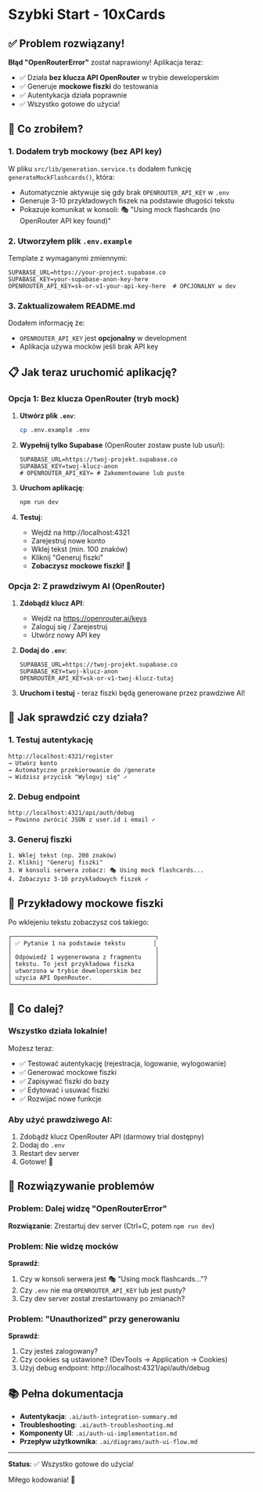 # Szybki Start - 10xCards

## ✅ Problem rozwiązany!

**Błąd "OpenRouterError"** został naprawiony! Aplikacja teraz:
- ✅ Działa **bez klucza API OpenRouter** w trybie deweloperskim
- ✅ Generuje **mockowe fiszki** do testowania
- ✅ Autentykacja działa poprawnie
- ✅ Wszystko gotowe do użycia!

## 🚀 Co zrobiłem?

### 1. Dodałem tryb mockowy (bez API key)
W pliku `src/lib/generation.service.ts` dodałem funkcję `generateMockFlashcards()`, która:
- Automatycznie aktywuje się gdy brak `OPENROUTER_API_KEY` w `.env`
- Generuje 3-10 przykładowych fiszek na podstawie długości tekstu
- Pokazuje komunikat w konsoli: 🎭 "Using mock flashcards (no OpenRouter API key found)"

### 2. Utworzyłem plik `.env.example`
Template z wymaganymi zmiennymi:
```env
SUPABASE_URL=https://your-project.supabase.co
SUPABASE_KEY=your-supabase-anon-key-here
OPENROUTER_API_KEY=sk-or-v1-your-api-key-here  # OPCJONALNY w dev
```

### 3. Zaktualizowałem README.md
Dodałem informację że:
- `OPENROUTER_API_KEY` jest **opcjonalny** w development
- Aplikacja używa mocków jeśli brak API key

## 📋 Jak teraz uruchomić aplikację?

### Opcja 1: Bez klucza OpenRouter (tryb mock)

1. **Utwórz plik `.env`**:
   ```bash
   cp .env.example .env
   ```

2. **Wypełnij tylko Supabase** (OpenRouter zostaw puste lub usuń):
   ```env
   SUPABASE_URL=https://twoj-projekt.supabase.co
   SUPABASE_KEY=twoj-klucz-anon
   # OPENROUTER_API_KEY= # Zakomentowane lub puste
   ```

3. **Uruchom aplikację**:
   ```bash
   npm run dev
   ```

4. **Testuj**:
   - Wejdź na http://localhost:4321
   - Zarejestruj nowe konto
   - Wklej tekst (min. 100 znaków)
   - Kliknij "Generuj fiszki"
   - **Zobaczysz mockowe fiszki!** 🎉

### Opcja 2: Z prawdziwym AI (OpenRouter)

1. **Zdobądź klucz API**:
   - Wejdź na https://openrouter.ai/keys
   - Zaloguj się / Zarejestruj
   - Utwórz nowy API key

2. **Dodaj do `.env`**:
   ```env
   SUPABASE_URL=https://twoj-projekt.supabase.co
   SUPABASE_KEY=twoj-klucz-anon
   OPENROUTER_API_KEY=sk-or-v1-twoj-klucz-tutaj
   ```

3. **Uruchom i testuj** - teraz fiszki będą generowane przez prawdziwe AI!

## 🧪 Jak sprawdzić czy działa?

### 1. Testuj autentykację
```
http://localhost:4321/register
→ Utwórz konto
→ Automatyczne przekierowanie do /generate
→ Widzisz przycisk "Wyloguj się" ✓
```

### 2. Debug endpoint
```
http://localhost:4321/api/auth/debug
→ Powinno zwrócić JSON z user.id i email ✓
```

### 3. Generuj fiszki
```
1. Wklej tekst (np. 200 znaków)
2. Kliknij "Generuj fiszki"
3. W konsoli serwera zobacz: 🎭 Using mock flashcards...
4. Zobaczysz 3-10 przykładowych fiszek ✓
```

## 📝 Przykładowy mockowe fiszki

Po wklejeniu tekstu zobaczysz coś takiego:

```
┌─────────────────────────────────────────┐
│ ✅ Pytanie 1 na podstawie tekstu        │
│                                         │
│ Odpowiedź 1 wygenerowana z fragmentu    │
│ tekstu. To jest przykładowa fiszka      │
│ utworzona w trybie deweloperskim bez    │
│ użycia API OpenRouter.                  │
└─────────────────────────────────────────┘
```

## 🎯 Co dalej?

### Wszystko działa lokalnie!
Możesz teraz:
- ✅ Testować autentykację (rejestracja, logowanie, wylogowanie)
- ✅ Generować mockowe fiszki
- ✅ Zapisywać fiszki do bazy
- ✅ Edytować i usuwać fiszki
- ✅ Rozwijać nowe funkcje

### Aby użyć prawdziwego AI:
1. Zdobądź klucz OpenRouter API (darmowy trial dostępny)
2. Dodaj do `.env`
3. Restart dev server
4. Gotowe! 🚀

## 🐛 Rozwiązywanie problemów

### Problem: Dalej widzę "OpenRouterError"
**Rozwiązanie**: Zrestartuj dev server (Ctrl+C, potem `npm run dev`)

### Problem: Nie widzę mocków
**Sprawdź**:
1. Czy w konsoli serwera jest 🎭 "Using mock flashcards..."?
2. Czy `.env` nie ma `OPENROUTER_API_KEY` lub jest pusty?
3. Czy dev server został zrestartowany po zmianach?

### Problem: "Unauthorized" przy generowaniu
**Sprawdź**:
1. Czy jesteś zalogowany?
2. Czy cookies są ustawione? (DevTools → Application → Cookies)
3. Użyj debug endpoint: http://localhost:4321/api/auth/debug

## 📚 Pełna dokumentacja

- **Autentykacja**: `.ai/auth-integration-summary.md`
- **Troubleshooting**: `.ai/auth-troubleshooting.md`
- **Komponenty UI**: `.ai/auth-ui-implementation.md`
- **Przepływ użytkownika**: `.ai/diagrams/auth-ui-flow.md`

---

**Status**: ✅ Wszystko gotowe do użycia!

Miłego kodowania! 🎉

